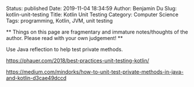 Status: published
Date: 2019-11-04 18:34:59
Author: Benjamin Du
Slug: kotlin-unit-testing
Title: Kotlin Unit Testing
Category: Computer Science
Tags: programming, Kotlin, JVM, unit testing

**
Things on this page are fragmentary and immature notes/thoughts of the author.
Please read with your own judgement!
**

Use Java reflection to help test private methods.

https://phauer.com/2018/best-practices-unit-testing-kotlin/

https://medium.com/mindorks/how-to-unit-test-private-methods-in-java-and-kotlin-d3cae49dccd
